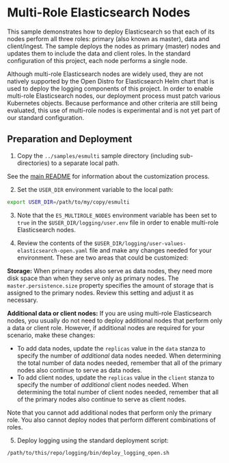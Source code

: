 # Multi-Role Elasticsearch Nodes

This sample demonstrates how to deploy Elasticsearch so that each of its nodes perform all three roles: primary (also known as master), data and
client/ingest. The sample deploys the nodes as primary (master)  nodes and updates them to include the data and client roles. In the standard configuration of this project, each node performs a single node.  

Although multi-role Elasticsearch nodes are widely used, they are not natively supported by the Open Distro for Elasticsearch
Helm chart that is used to deploy the logging components of this project. In order to enable multi-role Elasticsearch nodes, our  deployment process must patch various Kubernetes objects. Because performance and other criteria are still being evaluated, this use of multi-role nodes is experimental and is not yet part of our standard configuration.

## Preparation and Deployment

1. Copy the `../samples/esmulti` sample directory (including sub-directories) to a separate local path.

See the [main README](../../README.md#customization) for information about the customization process.

2. Set the `USER_DIR` environment variable to the local path:

```bash
export USER_DIR=/path/to/my/copy/esmulti
```

3. Note that the `ES_MULTIROLE_NODES` environment variable has
been set to `true` in the `$USER_DIR/logging/user.env` file in order to enable multi-role Elasticsearch nodes.


4. Review the contents of the `$USER_DIR/logging/user-values-elasticsearch-open.yaml` file and make any changes needed for your environment. These are two areas that could be customized:

 **Storage:** When primary nodes also serve as data nodes, they need more disk space than when they serve only as primary nodes.  The `master.persistence.size` property specifies the amount of storage that is assigned to the primary nodes. Review this setting and adjust it as necessary. 

 **Additional data or client nodes:** If you are using multi-role Elasticsearch nodes, you usually do not need to deploy additional nodes that perform only a data or client role. However, if additional nodes are required for your scenario, make these changes:
   - To add data nodes, update the `replicas` value in the `data` stanza to specify the number of _additional_ data nodes needed. When determining the total number of data nodes needed, remember that all of the primary nodes also continue to serve as data nodes.
   - To add client nodes, update the `replicas` value in the `client` stanza to specify the number of _additional_ client nodes needed. When determining the total number of client nodes needed, remember that all of the primary nodes also continue to serve as client nodes.
 
 Note that you cannot add additional nodes that perform only the primary role. You also cannot deploy nodes that perform different combinations of roles. 

5. Deploy logging using the standard deployment script:

```bash
/path/to/this/repo/logging/bin/deploy_logging_open.sh
```

